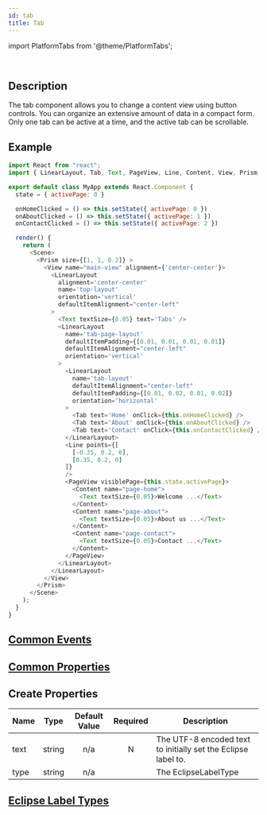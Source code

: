 ```yaml
---
id: tab
title: Tab
---
```


import PlatformTabs from '@theme/PlatformTabs';

<PlatformTabs component='tab' />​

## Description

The tab component allows you to change a content view using button controls. You can organize an extensive amount of data in a compact form. Only one tab can be active at a time, and the active tab can be scrollable.

## Example

```javascript
import React from "react";
import { LinearLayout, Tab, Text, PageView, Line, Content, View, Prism, Scene } from "magic-script-components";

export default class MyApp extends React.Component {
  state = { activePage: 0 }

  onHomeClicked = () => this.setState({ activePage: 0 })
  onAboutClicked = () => this.setState({ activePage: 1 })
  onContactClicked = () => this.setState({ activePage: 2 })

  render() {
    return (
      <Scene>
        <Prism size={[1, 1, 0.2]} >
          <View name="main-view" alignment={'center-center'}>
            <LinearLayout
              alignment='center-center'
              name='top-layout'
              orientation='vertical'
              defaultItemAlignment="center-left"
            >
              <Text textSize={0.05} text='Tabs' />
              <LinearLayout
                name='tab-page-layout'
                defaultItemPadding={[0.01, 0.01, 0.01, 0.01]}
                defaultItemAlignment="center-left"
                orientation='vertical'
              >
                <LinearLayout
                  name='tab-layout'
                  defaultItemAlignment="center-left"
                  defaultItemPadding={[0.01, 0.02, 0.01, 0.02]}
                  orientation='horizontal'
                >
                  <Tab text='Home' onClick={this.onHomeClicked} />
                  <Tab text='About' onClick={this.onAboutClicked} />
                  <Tab text='Contact' onClick={this.onContactClicked} />
                </LinearLayout>
                <Line points={[
                  [-0.35, 0.2, 0],
                  [0.35, 0.2, 0]
                ]}
                />
                <PageView visiblePage={this.state.activePage}>
                  <Content name="page-home">
                    <Text textSize={0.05}>Welcome ...</Text>
                  </Content>
                  <Content name="page-about">
                    <Text textSize={0.05}>About us ...</Text>
                  </Content>
                  <Content name="page-contact">
                    <Text textSize={0.05}>Contact ...</Text>
                  </Content>
                </PageView>
              </LinearLayout>
            </LinearLayout>
          </View>
        </Prism>
      </Scene>
    );
  }
}
```

## [Common Events](../events/CommonEvents.md)

## [Common Properties](../types/Properties.md)

## Create Properties

| Name | Type   | Default Value | Required | Description                                                   |
| ---- | ------ | :-----------: | :------: | ------------------------------------------------------------- |
| text | string |      n/a      |     N    | The UTF-8 encoded text to initially set the Eclipse label to. |
| type | string |      n/a      |          | The EclipseLabelType                                          |

## [Eclipse Label Types](../types/EclipseLabelType.md)
